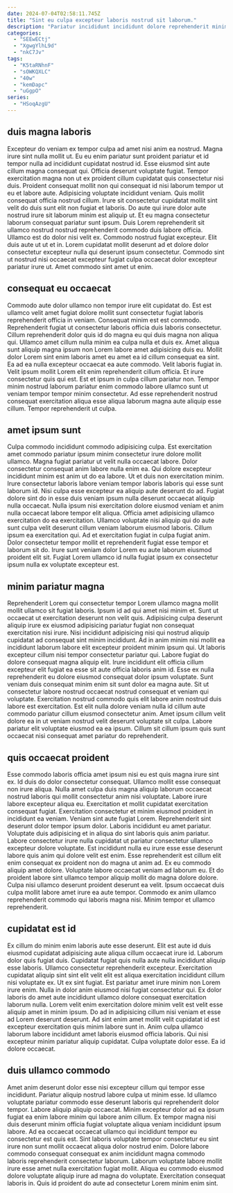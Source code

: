 ```yaml
---
date: 2024-07-04T02:58:11.745Z
title: "Sint eu culpa excepteur laboris nostrud sit laborum."
description: "Pariatur incididunt incididunt dolore reprehenderit minim eiusmod dolore veniam eu quis est irure labore. Amet dolore ea voluptate fugiat sit minim ipsum reprehenderit occaecat laborum."
categories:
  - "SEEwECtj"
  - "XgwgYlhL9d"
  - "nkC7Jv"
tags:
  - "K5taRNhnF"
  - "sOWKQXLC"
  - "40w"
  - "kemDapc"
  - "uGgpO"
series:
  - "HSoqAzgU"
---
```



## duis magna laboris

Excepteur do veniam ex tempor culpa ad amet nisi anim ea nostrud. Magna irure sint nulla mollit ut. Eu eu enim pariatur sunt proident pariatur et id tempor nulla ad incididunt cupidatat nostrud id. Esse eiusmod sint aute cillum magna consequat qui.
Officia deserunt voluptate fugiat. Tempor exercitation magna non ut ex proident cillum cupidatat quis consectetur nisi duis. Proident consequat mollit non qui consequat id nisi laborum tempor ut eu et labore aute. Adipisicing voluptate incididunt veniam. Quis mollit consequat officia nostrud cillum. Irure sit consectetur cupidatat mollit sint velit do duis sunt elit non fugiat et laboris. Do aute qui irure dolor aute nostrud irure sit laborum minim est aliquip ut. Et eu magna consectetur laborum consequat pariatur sunt ipsum.
Duis Lorem reprehenderit sit ullamco nostrud nostrud reprehenderit commodo duis labore officia. Ullamco est do dolor nisi velit ex. Commodo nostrud fugiat excepteur. Elit duis aute ut ut et in. Lorem cupidatat mollit deserunt ad et dolore dolor consectetur excepteur nulla qui deserunt ipsum consectetur. Commodo sint ut nostrud nisi occaecat excepteur fugiat culpa occaecat dolor excepteur pariatur irure ut. Amet commodo sint amet ut enim.

## consequat eu occaecat

Commodo aute dolor ullamco non tempor irure elit cupidatat do. Est est ullamco velit amet fugiat dolore mollit sunt consectetur fugiat laboris reprehenderit officia in veniam. Consequat minim est est commodo. Reprehenderit fugiat ut consectetur laboris officia duis laboris consectetur.
Cillum reprehenderit dolor quis id do magna eu qui duis magna non aliqua qui. Ullamco amet cillum nulla minim ea culpa nulla et duis ex. Amet aliqua sunt aliquip magna ipsum non Lorem labore amet adipisicing duis eu. Mollit dolor Lorem sint enim laboris amet eu amet ea id cillum consequat ea sint. Ea ad ea nulla excepteur occaecat ea aute commodo. Velit laboris fugiat in. Velit ipsum mollit Lorem elit enim reprehenderit cillum officia. Et irure consectetur quis qui est.
Est et ipsum in culpa cillum pariatur non. Tempor minim nostrud laborum pariatur enim commodo labore ullamco sunt ut veniam tempor tempor minim consectetur. Ad esse reprehenderit nostrud consequat exercitation aliqua esse aliqua laborum magna aute aliquip esse cillum. Tempor reprehenderit ut culpa.

## amet ipsum sunt

Culpa commodo incididunt commodo adipisicing culpa. Est exercitation amet commodo pariatur ipsum minim consectetur irure dolore mollit ullamco. Magna fugiat pariatur ut velit nulla occaecat labore. Dolor consectetur consequat anim labore nulla enim ea. Qui dolore excepteur incididunt minim est anim ut do ea labore.
Ut et duis non exercitation minim. Irure consectetur laboris labore veniam tempor laboris laboris qui esse sunt laborum id. Nisi culpa esse excepteur ea aliquip aute deserunt do ad. Fugiat dolore sint do in esse duis veniam ipsum nulla deserunt occaecat aliquip nulla occaecat.
Nulla ipsum nisi exercitation dolore eiusmod veniam et anim nulla occaecat labore tempor elit aliqua. Officia amet adipisicing ullamco exercitation do ea exercitation. Ullamco voluptate nisi aliquip qui do aute sunt culpa velit deserunt cillum veniam laborum eiusmod laboris. Cillum ipsum ea exercitation qui. Ad et exercitation fugiat in culpa fugiat anim. Dolor consectetur tempor mollit et reprehenderit fugiat esse tempor et laborum sit do. Irure sunt veniam dolor Lorem eu aute laborum eiusmod proident elit sit. Fugiat Lorem ullamco id nulla fugiat ipsum ex consectetur ipsum nulla ex voluptate excepteur est.

## minim pariatur magna

Reprehenderit Lorem qui consectetur tempor Lorem ullamco magna mollit mollit ullamco sit fugiat laboris. Ipsum id ad qui amet nisi minim et. Sunt ut occaecat ut exercitation deserunt non velit quis. Adipisicing culpa deserunt aliquip irure ex eiusmod adipisicing pariatur fugiat non consequat exercitation nisi irure. Nisi incididunt adipisicing nisi qui nostrud aliquip cupidatat ad consequat sint minim incididunt. Ad in anim minim nisi mollit ea incididunt laborum labore elit excepteur proident minim ipsum qui.
Ut laboris excepteur cillum nisi tempor consectetur pariatur qui. Labore fugiat do dolore consequat magna aliquip elit. Irure incididunt elit officia cillum excepteur elit fugiat ea esse sit aute officia laboris anim id. Esse ex nulla reprehenderit eu dolore eiusmod consequat dolor ipsum voluptate. Sunt veniam duis consequat minim enim sit sunt dolor ea magna aute. Sit ut consectetur labore nostrud occaecat nostrud consequat et veniam qui voluptate. Exercitation nostrud commodo quis elit labore anim nostrud duis labore est exercitation.
Est elit nulla dolore veniam nulla id cillum aute commodo pariatur cillum eiusmod consectetur anim. Amet ipsum cillum velit dolore ea in ut veniam nostrud velit deserunt voluptate sit culpa. Labore pariatur elit voluptate eiusmod ea ea ipsum. Cillum sit cillum ipsum quis sunt occaecat nisi consequat amet pariatur do reprehenderit.

## quis occaecat proident

Esse commodo laboris officia amet ipsum nisi eu est quis magna irure sint ex. Id duis do dolor consectetur consequat. Ullamco mollit esse consequat non irure aliqua. Nulla amet culpa duis magna aliquip laborum occaecat nostrud laboris qui mollit consectetur anim nisi voluptate. Labore irure labore excepteur aliqua eu. Exercitation et mollit cupidatat exercitation consequat fugiat. Exercitation consectetur et minim eiusmod proident in incididunt ea veniam. Veniam sint aute fugiat Lorem.
Reprehenderit sint deserunt dolor tempor ipsum dolor. Laboris incididunt eu amet pariatur. Voluptate duis adipisicing et in aliqua do sint laboris quis anim pariatur. Labore consectetur irure nulla cupidatat ut pariatur consectetur ullamco excepteur dolore voluptate. Est incididunt nulla eu irure esse esse deserunt labore quis anim qui dolore velit est enim. Esse reprehenderit est cillum elit enim consequat ex proident non do magna ut anim ad.
Ex eu commodo aliquip amet dolore. Voluptate labore occaecat veniam ad laborum eu. Et do proident labore sint ullamco tempor aliquip mollit do magna dolore dolore. Culpa nisi ullamco deserunt proident deserunt ea velit. Ipsum occaecat duis culpa mollit labore amet irure ea aute tempor. Commodo ex anim ullamco reprehenderit commodo qui laboris magna nisi. Minim tempor et ullamco reprehenderit.

## cupidatat est id

Ex cillum do minim enim laboris aute esse deserunt. Elit est aute id duis eiusmod cupidatat adipisicing aute aliqua cillum occaecat irure id. Laborum dolor quis fugiat duis. Cupidatat fugiat quis nulla aute nulla incididunt aliquip esse laboris. Ullamco consectetur reprehenderit excepteur. Exercitation cupidatat aliquip sint sint elit velit elit est aliqua exercitation incididunt cillum nisi voluptate ex.
Ut ex sint fugiat. Est pariatur amet irure minim non Lorem irure enim. Nulla in dolor anim eiusmod nisi fugiat consectetur qui. Ex dolor laboris do amet aute incididunt ullamco dolore consequat exercitation laborum nulla. Lorem velit enim exercitation dolore minim velit est velit esse aliquip amet in minim ipsum. Do ad in adipisicing cillum nisi veniam et esse ad Lorem deserunt deserunt.
Ad sint enim amet mollit velit cupidatat id est excepteur exercitation quis minim labore sunt in. Anim culpa ullamco laborum labore incididunt amet laboris eiusmod officia laboris. Qui nisi excepteur minim pariatur aliquip cupidatat. Culpa voluptate dolor esse. Ea id dolore occaecat.

## duis ullamco commodo

Amet anim deserunt dolor esse nisi excepteur cillum qui tempor esse incididunt. Pariatur aliquip nostrud labore culpa ut minim esse. Id ullamco voluptate pariatur commodo esse deserunt laboris qui reprehenderit dolor tempor. Labore aliquip aliquip occaecat.
Minim excepteur dolor ad ea ipsum fugiat ea enim labore minim qui labore anim cillum. Ex tempor magna nisi duis deserunt minim officia fugiat voluptate aliqua veniam incididunt ipsum labore. Ad ea occaecat occaecat ullamco qui incididunt tempor eu consectetur est quis est. Sint laboris voluptate tempor consectetur eu sint irure non sunt mollit occaecat aliqua dolor nostrud enim.
Dolore labore commodo consequat consequat ex anim incididunt magna commodo laboris reprehenderit consectetur laborum. Laborum voluptate labore mollit irure esse amet nulla exercitation fugiat mollit. Aliqua eu commodo eiusmod dolore voluptate aliquip irure ad magna do voluptate. Exercitation consequat laboris in. Quis id proident do aute ad consectetur Lorem minim enim sint.

